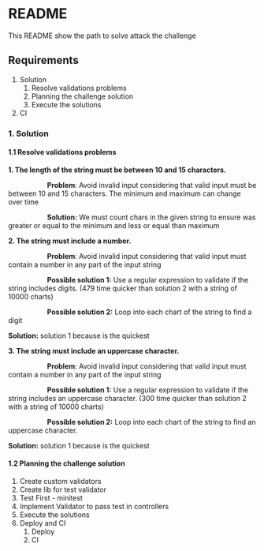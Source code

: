 # README

This README show the path to solve attack the challenge

## Requirements

1. Solution
   1. Resolve validations problems
   1. Planning the challenge solution
   1. Execute the solutions
2. CI

### 1. Solution
#### 1.1 Resolve validations problems

**1. The length of the string must be between 10 and 15 characters.**

`			`**Problem**: Avoid invalid input considering that valid input must be between 10 and 15 characters. The minimum and maximum can change over time

`			`**Solution:** We must count chars in the given string to ensure was greater or equal to the minimum and less or equal than maximum

**2. The string must include a number.**

`			`**Problem**: Avoid invalid input considering that valid input must contain a number in any part of the input string

`			`**Possible solution 1:** Use a regular expression to validate if the string includes digits. (479 time quicker than solution 2 with a string of 10000 charts)

`			`**Possible solution 2:**  Loop into each chart of the string to find a digit

**Solution:** solution 1 because is the quickest

**3. The string must include an uppercase character.**

`			`**Problem**: Avoid invalid input considering that valid input must contain a number in any part of the input string

`			`**Possible solution 1:** Use a regular expression to validate if the string includes an uppercase character. (300 time quicker than solution 2 with a string of 10000 charts)

`			`**Possible solution 2:**  Loop into each chart of the string to find an uppercase character.

**Solution:** solution 1 because is the quickest
#### 1.2 Planning the challenge solution
   1. Create custom validators
   2. Create lib for test validator
   3. Test First - minitest
   4. Implement Validator to pass test in controllers
1. Execute the solutions
2. Deploy and CI
   1. Deploy
   2. CI

